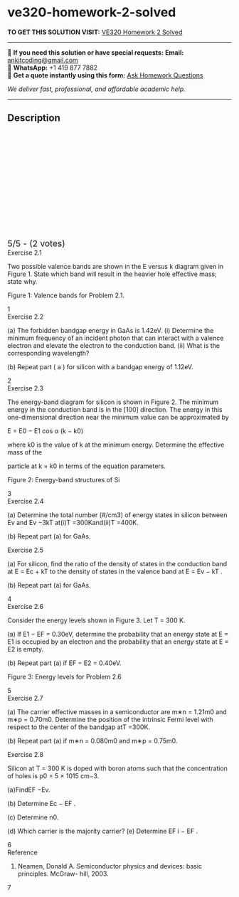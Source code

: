 # ve320-homework-2-solved
**TO GET THIS SOLUTION VISIT:** [VE320 Homework 2 Solved](https://www.ankitcodinghub.com/product/ve320-homework-2-solved-3/)


---

📩 **If you need this solution or have special requests:** **Email:** ankitcoding@gmail.com  
📱 **WhatsApp:** +1 419 877 7882  
📄 **Get a quote instantly using this form:** [Ask Homework Questions](https://www.ankitcodinghub.com/services/ask-homework-questions/)

*We deliver fast, professional, and affordable academic help.*

---

<h2>Description</h2>



<div class="kk-star-ratings kksr-auto kksr-align-center kksr-valign-top" data-payload="{&quot;align&quot;:&quot;center&quot;,&quot;id&quot;:&quot;99181&quot;,&quot;slug&quot;:&quot;default&quot;,&quot;valign&quot;:&quot;top&quot;,&quot;ignore&quot;:&quot;&quot;,&quot;reference&quot;:&quot;auto&quot;,&quot;class&quot;:&quot;&quot;,&quot;count&quot;:&quot;2&quot;,&quot;legendonly&quot;:&quot;&quot;,&quot;readonly&quot;:&quot;&quot;,&quot;score&quot;:&quot;5&quot;,&quot;starsonly&quot;:&quot;&quot;,&quot;best&quot;:&quot;5&quot;,&quot;gap&quot;:&quot;4&quot;,&quot;greet&quot;:&quot;Rate this product&quot;,&quot;legend&quot;:&quot;5\/5 - (2 votes)&quot;,&quot;size&quot;:&quot;24&quot;,&quot;title&quot;:&quot;VE320 Homework 2 Solved&quot;,&quot;width&quot;:&quot;138&quot;,&quot;_legend&quot;:&quot;{score}\/{best} - ({count} {votes})&quot;,&quot;font_factor&quot;:&quot;1.25&quot;}">

<div class="kksr-stars">

<div class="kksr-stars-inactive">
            <div class="kksr-star" data-star="1" style="padding-right: 4px">


<div class="kksr-icon" style="width: 24px; height: 24px;"></div>
        </div>
            <div class="kksr-star" data-star="2" style="padding-right: 4px">


<div class="kksr-icon" style="width: 24px; height: 24px;"></div>
        </div>
            <div class="kksr-star" data-star="3" style="padding-right: 4px">


<div class="kksr-icon" style="width: 24px; height: 24px;"></div>
        </div>
            <div class="kksr-star" data-star="4" style="padding-right: 4px">


<div class="kksr-icon" style="width: 24px; height: 24px;"></div>
        </div>
            <div class="kksr-star" data-star="5" style="padding-right: 4px">


<div class="kksr-icon" style="width: 24px; height: 24px;"></div>
        </div>
    </div>

<div class="kksr-stars-active" style="width: 138px;">
            <div class="kksr-star" style="padding-right: 4px">


<div class="kksr-icon" style="width: 24px; height: 24px;"></div>
        </div>
            <div class="kksr-star" style="padding-right: 4px">


<div class="kksr-icon" style="width: 24px; height: 24px;"></div>
        </div>
            <div class="kksr-star" style="padding-right: 4px">


<div class="kksr-icon" style="width: 24px; height: 24px;"></div>
        </div>
            <div class="kksr-star" style="padding-right: 4px">


<div class="kksr-icon" style="width: 24px; height: 24px;"></div>
        </div>
            <div class="kksr-star" style="padding-right: 4px">


<div class="kksr-icon" style="width: 24px; height: 24px;"></div>
        </div>
    </div>
</div>


<div class="kksr-legend" style="font-size: 19.2px;">
            5/5 - (2 votes)    </div>
    </div>
<div class="page" title="Page 1">
<div class="layoutArea">
<div class="column">
Exercise 2.1

Two possible valence bands are shown in the E versus k diagram given in Figure 1. State which band will result in the heavier hole effective mass; state why.

Figure 1: Valence bands for Problem 2.1.

</div>
</div>
<div class="layoutArea">
<div class="column">
1

</div>
</div>
</div>
<div class="page" title="Page 2">
<div class="layoutArea">
<div class="column">
Exercise 2.2

(a) The forbidden bandgap energy in GaAs is 1.42eV. (i) Determine the minimum frequency of an incident photon that can interact with a valence electron and elevate the electron to the conduction band. (ii) What is the corresponding wavelength?

(b) Repeat part ( a ) for silicon with a bandgap energy of 1.12eV.

</div>
</div>
<div class="layoutArea">
<div class="column">
2

</div>
</div>
</div>
<div class="page" title="Page 3">
<div class="layoutArea">
<div class="column">
Exercise 2.3

The energy-band diagram for silicon is shown in Figure 2. The minimum energy in the conduction band is in the [100] direction. The energy in this one-dimensional direction near the minimum value can be approximated by

E = E0 − E1 cos α (k − k0)

where k0 is the value of k at the minimum energy. Determine the effective mass of the

particle at k = k0 in terms of the equation parameters.

Figure 2: Energy-band structures of Si

</div>
</div>
<div class="layoutArea">
<div class="column">
3

</div>
</div>
</div>
<div class="page" title="Page 4">
<div class="layoutArea">
<div class="column">
Exercise 2.4

(a) Determine the total number (#/cm3) of energy states in silicon between Ev and Ev −3kT at(i)T =300Kand(ii)T =400K.

(b) Repeat part (a) for GaAs.

</div>
</div>
<div class="layoutArea">
<div class="column">
Exercise 2.5

(a) For silicon, find the ratio of the density of states in the conduction band at E = Ec + kT to the density of states in the valence band at E = Ev − kT .

(b) Repeat part (a) for GaAs.

</div>
</div>
<div class="layoutArea">
<div class="column">
4

</div>
</div>
</div>
<div class="page" title="Page 5">
<div class="layoutArea">
<div class="column">
Exercise 2.6

Consider the energy levels shown in Figure 3. Let T = 300 K.

(a) If E1 − EF = 0.30eV, determine the probability that an energy state at E = E1 is occupied by an electron and the probability that an energy state at E = E2 is empty.

(b) Repeat part (a) if EF − E2 = 0.40eV.

Figure 3: Energy levels for Problem 2.6

</div>
</div>
<div class="layoutArea">
<div class="column">
5

</div>
</div>
</div>
<div class="page" title="Page 6">
<div class="layoutArea">
<div class="column">
Exercise 2.7

(a) The carrier effective masses in a semiconductor are m∗n = 1.21m0 and m∗p = 0.70m0. Determine the position of the intrinsic Fermi level with respect to the center of the bandgap atT =300K.

(b) Repeat part (a) if m∗n = 0.080m0 and m∗p = 0.75m0.

</div>
</div>
<div class="layoutArea">
<div class="column">
Exercise 2.8

Silicon at T = 300 K is doped with boron atoms such that the concentration of holes is p0 = 5 × 1015 cm−3.

(a)FindEF −Ev.

(b) Determine Ec − EF .

(c) Determine n0.

(d) Which carrier is the majority carrier? (e) Determine EF i − EF .

</div>
</div>
<div class="layoutArea">
<div class="column">
6

</div>
</div>
</div>
<div class="page" title="Page 7">
<div class="layoutArea">
<div class="column">
Reference

1. Neamen, Donald A. Semiconductor physics and devices: basic principles. McGraw- hill, 2003.

</div>
</div>
<div class="layoutArea">
<div class="column">
7

</div>
</div>
</div>
